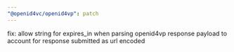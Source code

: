 ```yaml
---
"@openid4vc/openid4vp": patch
---
```


fix: allow string for expires_in when parsing openid4vp response payload to account for response submitted as url encoded
